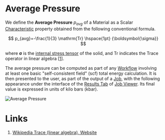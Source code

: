 # Average Pressure

We define the **Average Pressure** $p_{avg}$ of a Material as a Scalar [Characteristic](/data-structured/overview.md) property obtained from the following conventional formula.

$$
p_{avg}=-\frac{1}{3} \mathrm{Tr} \hspace{1pt} {\boldsymbol{\sigma}}
$$ 

where ${\boldsymbol{\sigma}}$ is the [internal stress tensor](../non-scalar/stress-tensor.md) of the solid, and $\mathrm{Tr}$ indicates the Trace operator in linear algebra [[1](#links)]. 

The average pressure can be computed as part of any [Workflow](/workflows/overview.md) involving at least one basic "self-consistent field" (scf) total energy calculation. It is then presented to the user, as part of the output of a [Job](/jobs/overview.md), with the following appearance under the interface of the [Results Tab](/jobs/ui/results-tab.md) of [Job Viewer](/jobs/ui/viewer.md). Its final value is expressed in units of kilo bars (kbar).

![Average Pressure](/images/average-pressure.png "Average Pressure")

# Links

1. [Wikipedia Trace (linear algebra), Website](https://en.wikipedia.org/wiki/Trace_(linear_algebra))
